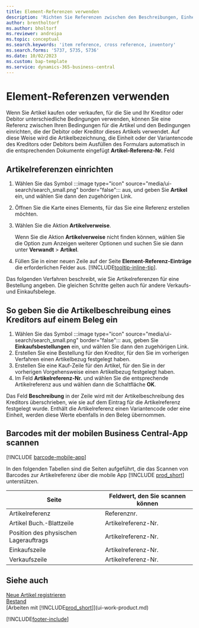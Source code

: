 ```yaml
---
title: Element-Referenzen verwenden
description: 'Richten Sie Referenzen zwischen den Beschreibungen, Einheiten und Varianten ein, die Sie und Ihr Kreditor oder Debitor für einen Artikel verwenden.'
author: brentholtorf
ms.author: bholtorf
ms.reviewer: andreipa
ms.topic: conceptual
ms.search.keywords: 'item reference, cross reference, inventory'
ms.search.forms: '5737, 5735, 5736'
ms.date: 10/02/2023
ms.custom: bap-template
ms.service: dynamics-365-business-central
---
```

# <a name="use-item-references"></a>Element-Referenzen verwenden

Wenn Sie Artikel kaufen oder verkaufen, für die Sie und Ihr Kreditor oder Debitor unterschiedliche Bedingungen verwenden, können Sie eine Referenz zwischen Ihren Bedingungen für die Artikel und den Bedingungen einrichten, die der Debitor oder Kreditor dieses Artikels verwendet. Auf diese Weise wird die Artikelbezeichnung, die Einheit oder der Variantencode des Kreditors oder Debitors beim Ausfüllen des Formulars automatisch in die entsprechenden Dokumente eingefügt **Artikel-Referenz-Nr.** Feld  

## <a name="to-set-up-an-item-reference"></a>Artikelreferenzen einrichten

1. Wählen Sie das Symbol :::image type="icon" source="media/ui-search/search_small.png" border="false"::: aus, und geben Sie **Artikel** ein, und wählen Sie dann den zugehörigen Link.
2. Öffnen Sie die Karte eines Elements, für das Sie eine Referenz erstellen möchten.
3. Wählen Sie die Aktion **Artikelverweise**.

     Wenn Sie die Aktion **Artikelverweise** nicht finden können, wählen Sie die Option zum Anzeigen weiterer Optionen und suchen Sie sie dann unter **Verwandt** > **Artikel**.
  
4. Füllen Sie in einer neuen Zeile auf der Seite **Element-Referenz-Einträge** die erforderlichen Felder aus. [!INCLUDE[tooltip-inline-tip](includes/tooltip-inline-tip_md.md)].

Das folgenden Verfahren beschreibt, wie Sie Artikelreferenzen für eine Bestellung angeben. Die gleichen Schritte gelten auch für andere Verkaufs- und Einkaufsbelege.  

## <a name="to-enter-a-vendors-item-description-on-a-document"></a>So geben Sie die Artikelbeschreibung eines Kreditors auf einem Beleg ein

1. Wählen Sie das Symbol :::image type="icon" source="media/ui-search/search_small.png" border="false"::: aus, geben Sie **Einkaufsbestellungen** ein, und wählen Sie dann den zugehörigen Link.
2. Erstellen Sie eine Bestellung für den Kreditor, für den Sie im vorherigen Verfahren einen Artikelbezug festgelegt haben.
3. Erstellen Sie eine Kauf-Zeile für den Artikel, für den Sie in der vorherigen Vorgehensweise einen Artikelbezug festgelegt haben.
4. Im Feld **Artikelreferenz-Nr.** und wählen Sie die entsprechende Artikelreferenz aus und wählen dann die Schaltfläche **OK**.

Das Feld **Beschreibung** in der Zeile wird mit der Artikelbeschreibung des Kreditors überschrieben, wie sie auf dem Eintrag für die Artikelreferenz festgelegt wurde. Enthält die Artikelreferenz einen Variantencode oder eine Einheit, werden diese Werte ebenfalls in den Beleg übernommen.  

## <a name="scan-barcodes-with-the-business-central-mobile-app"></a>Barcodes mit der mobilen Business Central-App scannen

[!INCLUDE [barcode-mobile-app](includes/barcode-mobile-app.md)]

In den folgenden Tabellen sind die Seiten aufgeführt, die das Scannen von Barcodes zur Artikelreferenz über die mobile App [!INCLUDE [prod_short](includes/prod_short.md)] unterstützen.

|Seite  |Feldwert, den Sie scannen können  |
|---------|---------|
|Artikelreferenz     | Referenznr.        |
|Artikel Buch.-Blattzeile     | Artikelreferenz-Nr.        |
|Position des physischen Lagerauftrags     |Artikelreferenz-Nr.         |
|Einkaufszeile     |   Artikelreferenz-Nr.      |
|Verkaufszeile     | Artikelreferenz-Nr.        |

## <a name="see-also"></a>Siehe auch

[Neue Artikel registrieren](inventory-how-register-new-items.md)  
[Bestand](inventory-manage-inventory.md)  
[Arbeiten mit [!INCLUDE[prod_short](includes/prod_short.md)]](ui-work-product.md)


[!INCLUDE[footer-include](includes/footer-banner.md)]
